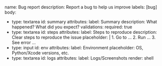 name: Bug report
description: Report a bug to help us improve
labels: [bug]
body:
  - type: textarea
    id: summary
    attributes:
      label: Summary
      description: What happened? What did you expect?
    validations:
      required: true
  - type: textarea
    id: steps
    attributes:
      label: Steps to reproduce
      description: Clear steps to reproduce the issue
      placeholder: |
        1. Go to ...
        2. Run ...
        3. See error ...
  - type: input
    id: env
    attributes:
      label: Environment
      placeholder: OS, Python/Xcode versions, etc.
  - type: textarea
    id: logs
    attributes:
      label: Logs/Screenshots
      render: shell

